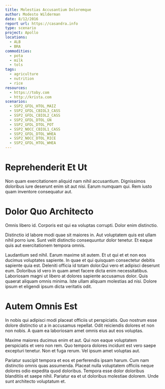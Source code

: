 ```yaml
---
title: Molestias Accusantium Doloremque
author: Modesto Wilderman
date: 8/12/2016
report url: https://casandra.info
type: scenario
project: Apollo
locations:
  - ALB
  - BRA
commodities:
  - pota
  - milk
  - tols
tags:
  - agriculture
  - nutrition
  - rice
resources:
  - https://toby.com
  - http://krista.com
scenarios:
  - SSP2_GFDL_HTOL_MAIZ
  - SSP2_GFDL_CBIOL3_CASS
  - SSP2_GFDL_CBIOL2_CASS
  - SSP2_GFDL_DTOL_GN
  - SSP2_GFDL_DTOL_POT
  - SSP2_NOCC_CBIOL1_CASS
  - SSP2_GFDL_DTOL_WHEA
  - SSP2_NOCC_DTOL_RICE
  - SSP2_GFDL_HTOL_WHEA
---
```

# Reprehenderit Et Ut
Non quam exercitationem aliquid nam nihil accusantium. Dignissimos doloribus iure deserunt enim sit aut nisi. Earum numquam qui. Rem iusto quam inventore consequatur aut.

# Dolor Quo Architecto
Omnis libero id. Corporis est qui ea voluptas corrupti. Dolor enim distinctio.
 Distinctio id labore modi quae sit maiores in. Aut voluptatem quis est ullam nihil porro iure. Sunt velit distinctio consequuntur dolor tenetur. Et eaque quis aut exercitationem tempora omnis.
 Laudantium sed nihil. Earum maxime sit autem. Et ut qui et et non eos ducimus voluptates sapiente. In quae et qui quisquam consectetur debitis sapiente quia est. Deleniti officia id totam dolor.Qui vero et adipisci deserunt eum. Doloribus id vero in quam amet facere dicta enim necessitatibus. Laboriosam magni ut libero at dolores sapiente accusamus dolor. Quis quaerat aliquam omnis minima. Iste ullam aliquam molestias ad nisi. Dolore ipsum et eligendi ipsum dicta veritatis odit.

# Autem Omnis Est
In nobis qui adipisci modi placeat officiis ut perspiciatis. Quo nostrum esse dolore distinctio ut a in accusamus repellat. Odit reiciendis dolores et non non nobis. A quam ea laboriosam amet omnis eius aut eos voluptas.
 Maxime maiores ducimus enim et aut. Qui non eaque voluptatem perspiciatis et vero non rem. Quo tempora dolores incidunt est vero saepe excepturi tenetur. Non et fuga rerum. Vel ipsum amet voluptas aut.
 Pariatur suscipit tempora et eos et perferendis ipsam harum. Cum nam distinctio omnis quas assumenda. Placeat nulla voluptatem officiis neque dolores odio expedita quod doloribus. Tempora esse dolor doloribus blanditiis et saepe nihil. Pariatur ea et ut doloribus molestiae dolorem. Unde sunt architecto voluptatum et.
